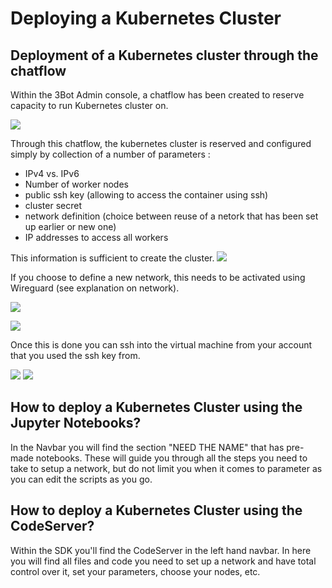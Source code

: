 # Deploying a Kubernetes Cluster
## Deployment of a Kubernetes cluster through the chatflow

Within the 3Bot Admin console, a chatflow has been created to reserve capacity to run Kubernetes cluster on. 

![](./img/kubernetes_chatflow1.png)

Through this chatflow, the kubernetes cluster is reserved and configured simply by collection of a number of parameters : 
- IPv4 vs. IPv6
- Number of worker nodes
- public ssh key (allowing to access the container using ssh)
- cluster secret
- network definition (choice between reuse of a netork that has been set up earlier or new one)
- IP addresses to access all workers

This information is sufficient to create the cluster.
![](./img/kubernetes_chatflow11.png)

If you choose to define a new network, this needs to be activated using Wireguard (see explanation on network).

![](./img/kubernetes_chatflow12.png)

![](./img/kubernetes_chatflow13.png)


Once this is done you can ssh into the virtual machine from your account that you used the ssh key from. 

![](./img/kubernetes_chatflow14.png)
![](./img/kubernetes_chatflow15.png)

## How to deploy a Kubernetes Cluster using the Jupyter Notebooks?
In the Navbar you will find the section "NEED THE NAME" that has pre-made notebooks. These will guide you through all the steps you need to take to setup a network, but do not limit you when it comes to parameter as you can edit the scripts as you go.

## How to deploy a Kubernetes Cluster using the CodeServer?
Within the SDK you'll find the CodeServer in the left hand navbar.
In here you will find all files and code you need to set up a network and have total control over it, set your parameters, choose your nodes, etc.


